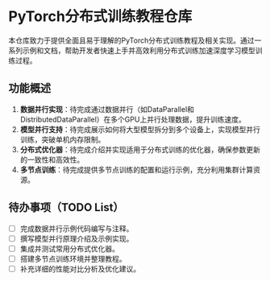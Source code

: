 # PyTorch分布式训练教程仓库
本仓库致力于提供全面且易于理解的PyTorch分布式训练教程及相关实现。通过一系列示例和文档，帮助开发者快速上手并高效利用分布式训练加速深度学习模型训练过程。

## 功能概述
1. **数据并行实现**：待完成通过数据并行（如DataParallel和DistributedDataParallel）在多个GPU上并行处理数据，提升训练速度。
2. **模型并行支持**：待完成展示如何将大型模型拆分到多个设备上，实现模型并行训练，突破单机内存限制。
3. **分布式优化器**：待完成介绍并实现适用于分布式训练的优化器，确保参数更新的一致性和高效性。
4. **多节点训练**：待完成提供多节点训练的配置和运行示例，充分利用集群计算资源。

## 待办事项（TODO List）
- [ ] 完成数据并行示例代码编写与注释。
- [ ] 撰写模型并行原理介绍及示例实现。
- [ ] 集成并测试常用分布式优化器。
- [ ] 搭建多节点训练环境并整理教程。
- [ ] 补充详细的性能对比分析及优化建议。
